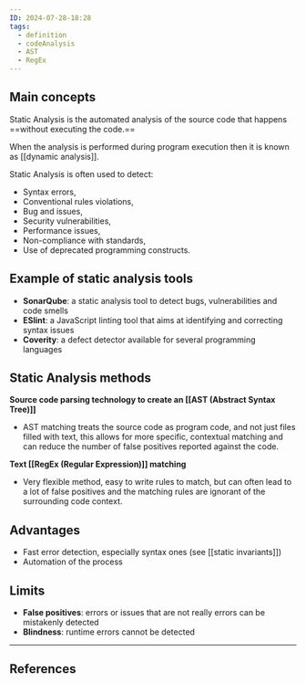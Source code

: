 ```yaml
---
ID: 2024-07-28-18:28
tags:
  - definition
  - codeAnalysis
  - AST
  - RegEx
---
```

## Main concepts

Static Analysis is the automated analysis of the source code that happens ==without executing the code.==

When the analysis is performed during program execution then it is known as [[dynamic analysis]].

Static Analysis is often used to detect:
- Syntax errors,
- Conventional rules violations,
- Bug and issues,
- Security vulnerabilities,
- Performance issues,
- Non-compliance with standards,
- Use of deprecated programming constructs.

## Example of static analysis tools

- **SonarQube**: a static analysis tool to detect bugs, vulnerabilities and code smells
- **ESlint**: a JavaScript linting tool that aims at identifying and correcting syntax issues
- **Coverity**: a defect detector available for several programming languages

## Static Analysis methods

**Source code parsing technology to create an [[AST (Abstract Syntax Tree)]]**
- AST matching treats the source code as program code, and not just files filled with text, this allows for more specific, contextual matching and can reduce the number of false positives reported against the code.

**Text [[RegEx (Regular Expression)]] matching**
- Very flexible method, easy to write rules to match, but can often lead to a lot of false positives and the matching rules are ignorant of the surrounding code context.

## Advantages

- Fast error detection, especially syntax ones (see [[static invariants]])
- Automation of the process
## Limits

- **False positives**: errors or issues that are not really errors can be mistakenly detected
- **Blindness**: runtime errors cannot be detected

---
## References
